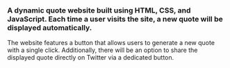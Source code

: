 ### A dynamic quote website built using HTML, CSS, and JavaScript. Each time a user visits the site, a new quote will be displayed automatically. 

The website features a button that allows users to generate a new quote with a single click. Additionally, there will be an option to share the displayed quote directly on Twitter via a dedicated button.